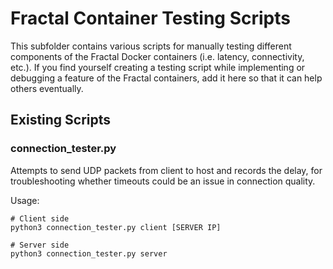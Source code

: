 # Fractal Container Testing Scripts

This subfolder contains various scripts for manually testing different components of the Fractal Docker containers (i.e. latency, connectivity, etc.). If you find yourself creating a testing script while implementing or debugging a feature of the Fractal containers, add it here so that it can help others eventually.

## Existing Scripts

### connection_tester.py

Attempts to send UDP packets from client to host and records the delay, for troubleshooting whether timeouts could be an issue in connection quality.

Usage:

```
# Client side
python3 connection_tester.py client [SERVER IP]

# Server side
python3 connection_tester.py server
```
